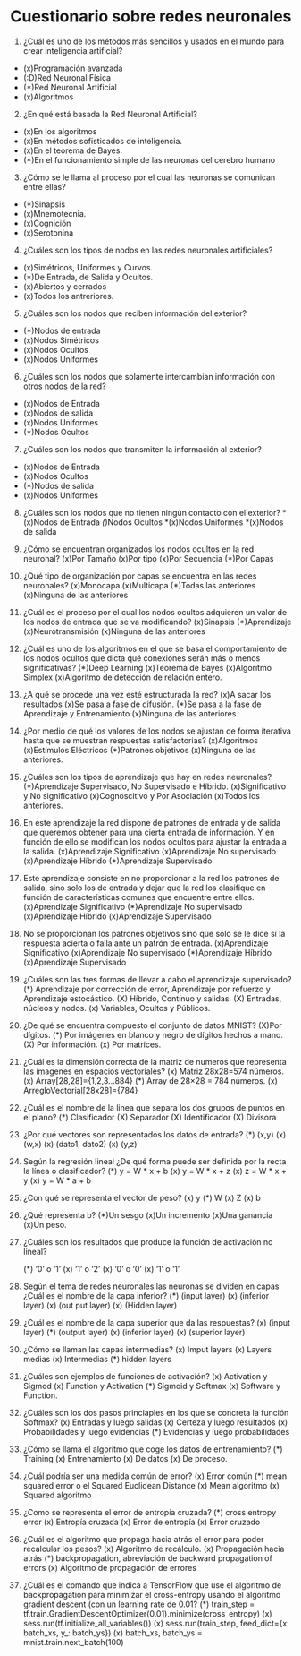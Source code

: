 # Cuestionario sobre redes neuronales

1. ¿Cuál es uno de los métodos más sencillos y usados en el mundo para crear inteligencia artificial?
* (x)Programación avanzada
* (:D)Red Neuronal Física
* (*)Red Neuronal Artificial
* (x)Algoritmos

2. ¿En qué está basada la Red Neuronal Artificial?
* (x)En los algoritmos
* (x)En métodos sofisticados de inteligencia.
* (x)En el teorema de Bayes.
* (*)En el funcionamiento simple de las neuronas del cerebro humano

3. ¿Cómo se le llama al proceso por el cual las neuronas se comunican entre ellas?
* (*)Sinapsis
* (x)Mnemotecnia.
* (x)Cognición
* (x)Serotonina

4. ¿Cuáles son los tipos de nodos en las redes neuronales artificiales?
* (x)Simétricos, Uniformes y Curvos.
* (*)De Entrada, de Salida y Ocultos.
* (x)Abiertos y cerrados
* (x)Todos los antreriores.

5. ¿Cuáles son los nodos que reciben información del exterior?
* (*)Nodos de entrada
* (x)Nodos Simétricos
* (x)Nodos Ocultos
* (x)Nodos Uniformes

6. ¿Cuáles son los nodos que solamente intercambian información con otros nodos de la red?
* (x)Nodos de Entrada
* (x)Nodos de salida
* (x)Nodos Uniformes
* (*)Nodos Ocultos

7. ¿Cuáles son los nodos que transmiten la información al exterior?
* (x)Nodos de Entrada
* (x)Nodos Ocultos
* (*)Nodos de salida
* (x)Nodos Uniformes

8. ¿Cuáles son los nodos que no tienen ningún contacto con el exterior?
*(x)Nodos de Entrada
*(*)Nodos Ocultos
*(x)Nodos Uniformes
*(x)Nodos de salida

9. ¿Cómo se encuentran organizados los nodos ocultos en la red neuronal?
(x)Por Tamaño
(x)Por tipo
(x)Por Secuencia
(*)Por Capas

10. ¿Qué tipo de organización por capas se encuentra en las redes neuronales?
(x)Monocapa
(x)Multicapa
(*)Todas las anteriores
(x)Ninguna de las anteriores

11. ¿Cuál es el proceso por el cual los nodos ocultos adquieren un valor de los nodos de entrada que se va modificando?
(x)Sinapsis
(*)Aprendizaje
(x)Neurotransmisión
(x)Ninguna de las anteriores

12. ¿Cuál es uno de los algoritmos en el que se basa el comportamiento de los nodos ocultos que dicta qué conexiones serán más o menos significativas?
(*)Deep Learning
(x)Teorema de Bayes
(x)Algoritmo Simplex
(x)Algoritmo de detección de relación entero.

13. ¿A qué se procede una vez esté estructurada la red?
(x)A sacar los resultados
(x)Se pasa a fase de difusión.
(*)Se pasa a la fase de Aprendizaje y Entrenamiento
(x)Ninguna de las anteriores.

14. ¿Por medio de qué los valores de los nodos se ajustan de forma iterativa hasta que se muestran respuestas satisfactorias?
(x)Algoritmos
(x)Estímulos Eléctricos
(*)Patrones objetivos
(x)Ninguna de las anteriores.

15. ¿Cuáles son los tipos de aprendizaje que hay en redes neuronales?
(*)Aprendizaje Supervisado, No Supervisado e Híbrido.
(x)Significativo y No significativo
(x)Cognoscitivo y Por Asociación
(x)Todos los anteriores.

16. En este aprendizaje la red dispone de patrones de entrada y de salida que queremos obtener para una cierta entrada de información. Y en función de ello se modifican los nodos ocultos para ajustar la entrada a la salida.
(x)Aprendizaje Significativo 
(x)Aprendizaje No supervisado
(x)Aprendizaje Híbrido
(*)Aprendizaje Supervisado

17. Este aprendizaje consiste en no proporcionar a la red los patrones de salida, sino solo los de entrada y dejar que la red los clasifique en función de características comunes que encuentre entre ellos. 
(x)Aprendizaje Significativo 
(*)Aprendizaje No supervisado
(x)Aprendizaje Híbrido
(x)Aprendizaje Supervisado

18. No se proporcionan los patrones objetivos sino que sólo se le dice si la respuesta acierta o falla ante un patrón de entrada.
(x)Aprendizaje Significativo 
(x)Aprendizaje No supervisado
(*)Aprendizaje Híbrido
(x)Aprendizaje Supervisado

19. ¿Cuáles son las tres formas de llevar a cabo el aprendizaje supervisado?
 (*) Aprendizaje por corrección de error, Aprendizaje por refuerzo y  Aprendizaje estocástico.
(X) Híbrido, Contínuo y salidas.
(X) Entradas, núcleos y nodos.
(x) Variables, Ocultos y Públicos.

20. ¿De qué se encuentra compuesto el conjunto de datos MNIST?
 (X)Por dígitos.
(*) Por imágenes en blanco y negro de dígitos hechos a mano.
(X) Por información.
(x) Por matrices.

21. ¿Cuál es la dimensión correcta de la matriz de numeros que representa las imagenes en espacios vectoriales?
    (x) Matriz 28x28=574 números.
    (x) Array[28,28]={1,2,3...884}
    (*) Array de 28×28 = 784 números.
    (x) ArregloVectorial[28x28]={784}
    
22. ¿Cuál es el nombre de la linea que separa los dos grupos de puntos en el plano? 
    (*) Clasificador
    (X) Separador
    (X) Identificador
    (X) Divisora
    
23. ¿Por qué vectores son representados los datos de entrada?
    (*) (x,y) 
    (x) (w,x)
    (x) (dato1, dato2)
    (x) (y,z)
    
24. Según la regresión lineal ¿De qué forma puede ser definida por la recta la línea o clasificador?
    (*) y = W * x + b
    (x)  y = W * x + z
    (x)  z = W * x + y
    (x)  y = W * a + b
    
25. ¿Con qué se representa el vector de peso?
    (x) y
    (*) W
    (x) Z
    (x) b
 
 26. ¿Qué representa b? 
     (*)Un sesgo
     (x)Un incremento
     (x)Una ganancia
     (x)Un peso.
     
27. ¿Cuáles son los resultados que produce la función de activación no lineal?

    (*)  ‘0’ o ‘1’
    (x)  ‘1’ o ‘2’
    (x)  ‘0’ o ‘0’
    (x)  ‘1’ o ‘1’
   
28. Según el tema de redes neuronales las neuronas se dividen en capas ¿Cuál es el nombre de la capa inferior?
    (*)  (input layer) 
    (x)  (inferior layer) 
    (x)  (out put layer)
    (x)  (Hidden layer)

29. ¿Cuál es el nombre de la capa superior que da las respuestas?
    (x) (input layer) 
    (*) (output layer)
    (x) (inferior layer) 
    (x) (superior layer) 
    
30. ¿Cómo se llaman las capas intermedias?
    (x) Imput layers
    (x) Layers medias
    (x) Intermedias
    (*) hidden layers
    
31. ¿Cuáles son ejemplos de funciones de activación?
     (x) Activation y Sigmod
     (x) Function y Activation
     (*) Sigmoid y Softmax
     (x) Software y Function.
     
32. ¿Cuáles son los dos pasos princiaples en los que se concreta la función Softmax?
      (x) Entradas y luego salidas
      (x) Certeza y luego resultados
      (x) Probabilidades y luego evidencias
      (*) Evidencias y luego probabilidades
      
33. ¿Cómo se llama el algoritmo que coge los datos de entrenamiento?
    (*) Training
    (x) Entrenamiento 
    (x) De datos
    (x) De proceso.
    
34. ¿Cuál podría ser una medida común de error? 
    (x) Error común
    (*) mean squared error o el Squared Euclidean Distance
    (x) Mean algoritmo
    (x) Squared algoritmo
    
35. ¿Como se representa el error de entropía cruzada?
    (*) cross entropy error
    (x) Entropía cruzada
    (x) Error de entropía
    (x) Error cruzado
    
36. ¿Cuál es el algoritmo que propaga hacia atrás el error para poder recalcular los pesos?
     (x) Algoritmo de recálculo.
     (x) Propagación hacia atrás
     (*) backpropagation, abreviación de backward propagation of errors
     (x) Algoritmo de propagación de errores
     
37. ¿Cuál es el comando que indica a TensorFlow que use el algoritmo de backpropagation para minimizar el cross-entropy usando el algoritmo gradient descent (con un learning rate de 0.01?
    (*) train_step = tf.train.GradientDescentOptimizer(0.01).minimize(cross_entropy)
    (x) sess.run(tf.initialize_all_variables())
    (x) sess.run(train_step, feed_dict={x: batch_xs, y_: batch_ys})
    (x)  batch_xs, batch_ys = mnist.train.next_batch(100) 
     



